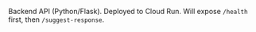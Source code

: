 
Backend API (Python/Flask). Deployed to Cloud Run. Will expose `/health` first, then `/suggest-response`.
